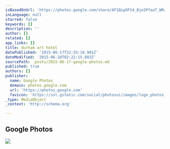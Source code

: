 ```yaml
---
isBasedOnUrl: 'https://photos.google.com/share/AF1QipOFS4_Bje2PfeaT_WRaVhKQ2TRcQsFl0JwC1fhvMr-yxXxb6-BveI8AbIA5iMLUgQ/photo/AF1QipMwRaFzmdgAU_N-4Y4sRYhI0365o8-gi6lUode0?key=TncxeEhFYUY1dmRqRTNqaTF4ZE9wTDZfV2lCa213'
inLanguage: null
starred: false
keywords: []
description: ''
author: []
related: []
app_links: []
title: durham art hotel
datePublished: '2015-06-17T22:35:18.901Z'
dateModified: '2015-06-18T02:22:15.883Z'
sourcePath: _posts/2015-06-17-google-photos.md
published: true
authors: []
publisher:
  name: Google Photos
  domain: photos.google.com
  url: 'https://photos.google.com'
  favicon: 'https://ssl.gstatic.com/social/photosui/images/logo_photos_color_192.png'
_type: MediaObject
_context: 'http://schema.org'

---
```

<article style=""><h1>Google Photos</h1><p></p><img src="https://lh3.googleusercontent.com/6fJ4n9TjR3qcwLE9beW-sZ37wcaZFs664GK2yCwUFJgO=w900-h1200-no" /></article>
